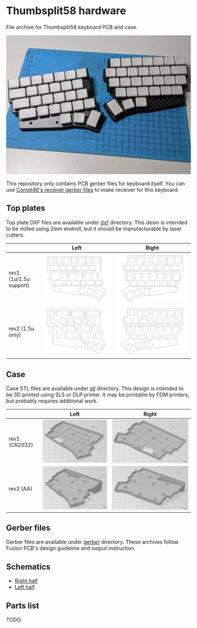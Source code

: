 # Thumbsplit58 hardware
File archive for Thumbsplit58 keyboard PCB and case.

![teaser](doc/teaser.jpg)

This repository only contains PCB gerber files for keyboard itself. 
You can use [Comet46's receiver gerber files](https://github.com/satt100/comet46-hardware.git) to make receiver for this keyboard.

## Top plates

Top plate DXF files are available under [dxf](dxf) directory.
This desin is intended to be milled using 2mm endmill, 
but it should be manufacturable by laser cutters.

|                        | Left                                 | Right                                  |
| ---------------------- | ------------------------------------ | -------------------------------------- |
| rev1 (1u/1.5u support) | ![left](doc/top-plate-left.png)      | ![right](doc/top-plate-right.png)      |
| rev2 (1.5u only)       | ![leftv2](doc/top-plate-left_v2.png) | ![rightv2](doc/top-plate-right_v2.png) |

## Case

Case STL files are available under [stl](stl) directory.
This design is intended to be 3D printed using SLS or DLP printer.
It may be printable by FDM printers, but probably requires additional work.

|               | Left                                   | Right                                    |
| ------------- | -------------------------------------- | ---------------------------------------- |
| rev1 (CR2032) | ![left](doc/bottom-case-left.png)      | ![right](doc/bottom-case-right.png)      |
| rev2 (AA)     | ![leftAA](doc/bottom-case-left_AA.png) | ![rightAA](doc/bottom-case-right_AA.png) |

## Gerber files

Gerber files are available under [gerber](gerber) directory. 
These archives follow Fusion PCB's design guideline and output instruction.

## Schematics

- [Right half](schematic/thumb-split-right-v1.0.pdf)
- [Left half](schematic/thumb-split-left-v1.0.pdf)

## Parts list

TODO
